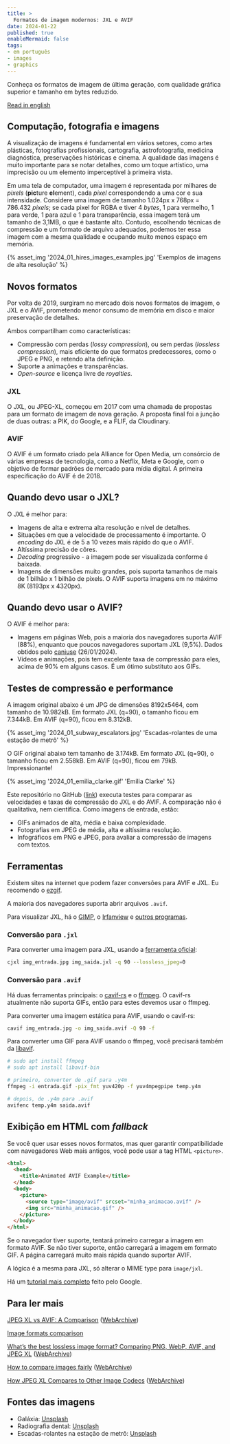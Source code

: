 ```yaml
---
title: >
  Formatos de imagem modernos: JXL e AVIF
date: 2024-01-22
published: true
enableMermaid: false
tags:
- em português
- images
- graphics
---
```

Conheça os formatos de imagem de última geração, com qualidade gráfica superior e tamanho em bytes reduzido.<!-- excerpt -->

[Read in english](../modern-image-formats-jxl-and-avif)

## Computação, fotografia e imagens

A visualização de imagens é fundamental em vários setores, como artes plásticas, fotografias profissionais, cartografia, astrofotografia, medicina diagnóstica, preservações históricas e cinema. A qualidade das imagens é muito importante para se notar detalhes, como um toque artístico, uma imprecisão ou um elemento imperceptível à primeira vista.

Em uma tela de computador, uma imagem é representada por milhares de *pixels* (**pic**ture **el**ement), cada *pixel* correspondendo a uma cor e sua intensidade. Considere uma imagem de tamanho 1.024px x 768px = 786.432 *pixels*; se cada pixel for RGBA e tiver 4 *bytes*, 1 para vermelho, 1 para verde, 1 para azul e 1 para transparência, essa imagem terá um tamanho de 3,1MB, o que é bastante alto. Contudo, escolhendo técnicas de compressão e um formato de arquivo adequados, podemos ter essa imagem com a mesma qualidade e ocupando muito menos espaço em memória.

{% asset_img '2024_01_hires_images_examples.jpg' 'Exemplos de imagens de alta resolução' %}

## Novos formatos

Por volta de 2019, surgiram no mercado dois novos formatos de imagem, o JXL e o AVIF, prometendo menor consumo de memória em disco e maior preservação de detalhes.

Ambos compartilham como características:

- Compressão com perdas (*lossy compression*), ou sem perdas (*lossless compression*), mais eficiente do que formatos predecessores, como o JPEG e PNG, e retendo alta definição.
- Suporte a animações e transparências.
- *Open-source* e licença livre de *royalties*.

### JXL

O JXL, ou JPEG-XL, começou em 2017 com uma chamada de propostas para um formato de imagem de nova geração. A proposta final foi a junção de duas outras: a PIK, do Google, e a FLIF, da Cloudinary.

### AVIF

O AVIF é um formato criado pela Alliance for Open Media, um consórcio de várias empresas de tecnologia, como a Netflix, Meta e Google, com o objetivo de formar padrões de mercado para mídia digital. A primeira especificação do AVIF é de 2018.

## Quando devo usar o JXL?

O JXL é melhor para:

- Imagens de alta e extrema alta resolução e nível de detalhes.
- Situações em que a velocidade de processamento é importante. O *encoding* do JXL é de 5 a 10 vezes mais rápido do que o AVIF.
- Altíssima precisão de côres.
- *Decoding* progressivo - a imagem pode ser visualizada conforme é baixada.
- Imagens de dimensões muito grandes, pois suporta tamanhos de mais de 1 bilhão x 1 bilhão de pixels. O AVIF suporta imagens em no máximo 8K (8193px x 4320px).

## Quando devo usar o AVIF?

O AVIF é melhor para:

- Imagens em páginas Web, pois a maioria dos navegadores suporta AVIF (88%), enquanto que poucos navegadores suportam JXL (9,5%). Dados obtidos pelo [caniuse](https://caniuse.com/avif) (26/01/2024).
- Vídeos e animações, pois tem excelente taxa de compressão para eles, acima de 90% em alguns casos. É um ótimo substituto aos GIFs.

## Testes de compressão e performance

A imagem original abaixo é um JPG de dimensões 8192x5464, com tamanho de 10.982kB. Em formato JXL (q=90), o tamanho ficou em 7.344kB. Em AVIF (q=90), ficou em 8.312kB.

{% asset_img '2024_01_subway_escalators.jpg' 'Escadas-rolantes de uma estação de metrô' %}

O GIF original abaixo tem tamanho de 3.174kB. Em formato JXL (q=90), o tamanho ficou em 2.558kB. Em AVIF (q=90), ficou em 79kB. Impressionante!

{% asset_img '2024_01_emilia_clarke.gif' 'Emilia Clarke' %}

Este repositório no GitHub ([link](https://github.com/alexandrehtrb/jxl-avif-simple-benchmark)) executa testes para comparar as velocidades e taxas de compressão do JXL e do AVIF. A comparação não é qualitativa, nem científica. Como imagens de entrada, estão:

- GIFs animados de alta, média e baixa complexidade.
- Fotografias em JPEG de média, alta e altíssima resolução.
- Infográficos em PNG e JPEG, para avaliar a compressão de imagens com textos.

## Ferramentas

Existem sites na internet que podem fazer conversões para AVIF e JXL. Eu recomendo o [ezgif](https://ezgif.com).

A maioria dos navegadores suporta abrir arquivos `.avif`.

Para visualizar JXL, há o [GIMP](https://www.gimp.org/), o [Irfanview](https://www.irfanview.com/) e [outros programas](https://github.com/libjxl/libjxl/blob/main/doc/software_support.md).

### Conversão para `.jxl`

Para converter uma imagem para JXL, usando a [ferramenta oficial](https://github.com/libjxl/libjxl):

```bash
cjxl img_entrada.jpg img_saida.jxl -q 90 --lossless_jpeg=0
```

### Conversão para `.avif`

Há duas ferramentas principais: o [cavif-rs](https://github.com/kornelski/cavif-rs) e o [ffmpeg](https://ffmpeg.org/). O cavif-rs atualmente não suporta GIFs, então para estes devemos usar o ffmpeg.

Para converter uma imagem estática para AVIF, usando o cavif-rs:

```bash
cavif img_entrada.jpg -o img_saida.avif -Q 90 -f
```

Para converter uma GIF para AVIF usando o ffmpeg, você precisará também da [libavif](https://github.com/AOMediaCodec/libavif).

```bash
# sudo apt install ffmpeg
# sudo apt install libavif-bin

# primeiro, converter de .gif para .y4m
ffmpeg -i entrada.gif -pix_fmt yuv420p -f yuv4mpegpipe temp.y4m

# depois, de .y4m para .avif
avifenc temp.y4m saida.avif
```

## Exibição em HTML com *fallback*

Se você quer usar esses novos formatos, mas quer garantir compatibilidade com navegadores Web mais antigos, você pode usar a tag HTML `<picture>`.

```html
<html>
  <head>
    <title>Animated AVIF Example</title>
  </head>
  <body>
    <picture>
      <source type="image/avif" srcset="minha_animacao.avif" />
      <img src="minha_animacao.gif" />
    </picture>
  </body>
</html>
```

Se o navegador tiver suporte, tentará primeiro carregar a imagem em formato AVIF. Se não tiver suporte, então carregará a imagem em formato GIF. A página carregará muito mais rápida quando suportar AVIF.

A lógica é a mesma para JXL, só alterar o MIME type para `image/jxl`.

Há um [tutorial mais completo](https://codelabs.developers.google.com/codelabs/avif#5) feito pelo Google.

## Para ler mais

[JPEG XL vs AVIF: A Comparison](https://tonisagrista.com/blog/2023/jpegxl-vs-avif/) ([WebArchive](https://web.archive.org/web/20240121144338/https://tonisagrista.com/blog/2023/jpegxl-vs-avif/))

[Image formats comparison](https://eclipseo.github.io/image-comparison-web/#adventure-with-the-windmills*1:1&AOM_3.1.1=s&JXL_20210715=s&subset1)

[What’s the best lossless image format? Comparing PNG, WebP, AVIF, and JPEG XL](https://siipo.la/blog/whats-the-best-lossless-image-format-comparing-png-webp-avif-and-jpeg-xl) ([WebArchive](https://web.archive.org/web/20240121174347/https://siipo.la/blog/whats-the-best-lossless-image-format-comparing-png-webp-avif-and-jpeg-xl))

[How to compare images fairly](https://kornel.ski/en/faircomparison) ([WebArchive](https://web.archive.org/web/20240126200642/https://kornel.ski/en/faircomparison))

[How JPEG XL Compares to Other Image Codecs](https://cloudinary.com/blog/how_jpeg_xl_compares_to_other_image_codecs) ([WebArchive](https://web.archive.org/web/20240121174134/https://cloudinary.com/blog/how_jpeg_xl_compares_to_other_image_codecs))

## Fontes das imagens

* Galáxia: [Unsplash](https://unsplash.com/photos/black-hole-galaxy-illustration-Oze6U2m1oYU?utm_content=creditShareLink&utm_medium=referral&utm_source=unsplash)
* Radiografia dental: [Unsplash](https://unsplash.com/photos/teeth-x-ray-KeVKEs1_RDU?utm_content=creditShareLink&utm_medium=referral&utm_source=unsplash)
* Escadas-rolantes na estação de metrô: [Unsplash](https://unsplash.com/photos/an-underground-subway-station-with-escalators-and-stairs-hLIi1IU5IU0)
